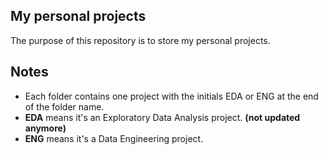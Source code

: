 ## My personal projects
The purpose of this repository is to store my personal projects.

## Notes
- Each folder contains one project with the initials EDA or ENG at the end of the folder name.
- **EDA** means it's an Exploratory Data Analysis project. **(not updated anymore)**
- **ENG** means it's a Data Engineering project.
